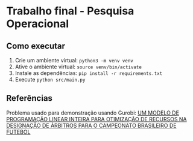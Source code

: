 # Trabalho final - Pesquisa Operacional

## Como executar

1. Crie um ambiente virtual: ```python3 -m venv venv```
2. Ative o ambiente virtual: ```source venv/bin/activate```
3. Instale as dependências: ```pip install -r requirements.txt```
4. Execute ```python src/main.py```

## Referências

Problema usado para demonstração usando Gurobi: [UM MODELO DE PROGRAMAÇÃO LINEAR INTEIRA PARA OTIMIZAÇÃO DE RECURSOS NA DESIGNAÇÃO DE ÁRBITROS PARA O CAMPEONATO BRASILEIRO DE FUTEBOL](docs/453-Texto%20do%20artigo%20(.docx)-3791-3661-10-20181217.pdf)
